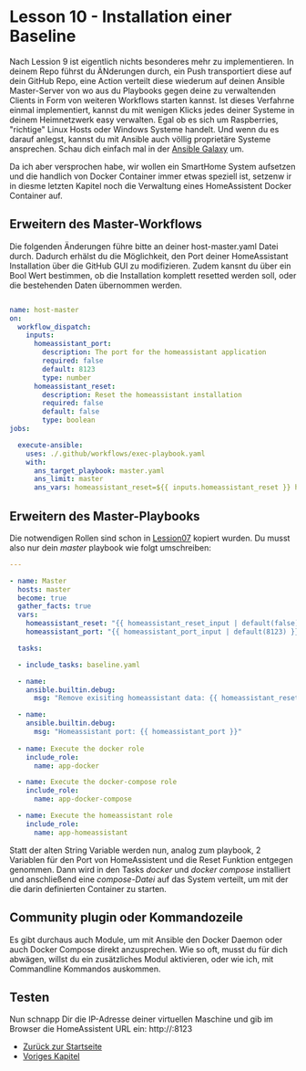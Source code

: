 # Lesson 10 - Installation einer Baseline

Nach Lession 9 ist eigentlich nichts besonderes mehr zu implementieren. In deinem Repo führst du ÄNderungen durch, ein Push transportiert diese auf dein GitHub Repo, eine Action verteilt diese wiederum auf deinen Ansible Master-Server von wo aus du Playbooks gegen deine zu verwaltenden Clients in Form von weiteren Workflows starten kannst.
Ist dieses Verfahrne einmal implementiert, kannst du mit wenigen Klicks jedes deiner Systeme in deinem Heimnetzwerk easy verwalten. Egal ob es sich um Raspberries, "richtige" Linux Hosts oder Windows Systeme handelt. Und wenn du es darauf anlegst, kannst du mit Ansible auch völlig proprietäre Systeme ansprechen. Schau dich einfach mal in der [Ansible Galaxy](https://galaxy.ansible.com/ui/) um.

Da ich aber versprochen habe, wir wollen ein SmartHome System aufsetzen und die handlich von Docker Container immer etwas speziell ist, setzenw ir in diesme letzten Kapitel noch die Verwaltung eines HomeAssistent Docker Container auf.

## Erweitern des Master-Workflows

Die folgenden Änderungen führe bitte an deiner host-master.yaml Datei durch. Dadurch erhälst du die Möglichkeit, den Port deiner HomeAssistant Installation über die GitHub GUI zu modifizieren. Zudem kansnt du über ein Bool Wert bestimmen, ob die Installation komplett resetted werden soll, oder die bestehenden Daten übernommen werden.

```yaml

name: host-master
on: 
  workflow_dispatch:
    inputs:
      homeassistant_port:
        description: The port for the homeassistant application
        required: false
        default: 8123
        type: number
      homeassistant_reset:
        description: Reset the homeassistant installation
        required: false
        default: false
        type: boolean
jobs:

  execute-ansible:
    uses: ./.github/workflows/exec-playbook.yaml
    with:
      ans_target_playbook: master.yaml
      ans_limit: master
      ans_vars: homeassistant_reset=${{ inputs.homeassistant_reset }} homeassistant_port=${{ inputs.homeassistant_port }}

```

## Erweitern des Master-Playbooks

Die notwendigen Rollen sind schon in [Lession07](./../Lesson07-add_ansible_files/Lesson07.md) kopiert wurden. Du musst also nur dein *master* playbook wie folgt umschreiben:

```yaml
---

- name: Master
  hosts: master
  become: true
  gather_facts: true
  vars:
    homeassistant_reset: "{{ homeassistant_reset_input | default(false) }}"
    homeassistant_port: "{{ homeassistant_port_input | default(8123) }}"

  tasks:

  - include_tasks: baseline.yaml

  - name:
    ansible.builtin.debug:
      msg: "Remove exisiting homeassistant data: {{ homeassistant_reset }}"

  - name:
    ansible.builtin.debug:
      msg: "Homeassistant port: {{ homeassistant_port }}"
    
  - name: Execute the docker role
    include_role:
      name: app-docker

  - name: Execute the docker-compose role
    include_role:
      name: app-docker-compose

  - name: Execute the homeassistant role
    include_role:
      name: app-homeassistant
```

Statt der alten String Variable werden nun, analog zum playbook, 2 Variablen für den Port von HomeAssistent und die Reset Funktion entgegen genommen. 
Dann wird in den Tasks *docker* und *docker compose* installiert und anschließend eine *compose-Datei* auf das System verteilt, um mit der die darin definierten Container zu starten.

## Community plugin oder Kommandozeile

Es gibt durchaus auch Module, um mit Ansible den Docker Daemon oder auch Docker Compose direkt anzusprechen. Wie so oft, musst du für dich abwägen, willst du ein zusätzliches Modul aktivieren, oder wie ich, mit Commandline Kommandos auskommen.

## Testen

Nun schnapp Dir die IP-Adresse deiner virtuellen Maschine und gib im Browser die HomeAssistent URL ein: http://<IPADDRESS>:8123

- [Zurück zur Startseite](./../README.md)
- [Voriges Kapitel](./../Lesson09-Installation_of_a_baseline/Lession09.md)
